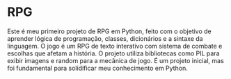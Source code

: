 # RPG
Este é meu primeiro projeto de RPG em Python, feito com o objetivo de aprender lógica de programação, classes, dicionários e a sintaxe da linguagem. O jogo é um RPG de texto interativo com sistema de combate e escolhas que afetam a história. O projeto utiliza bibliotecas como PIL para exibir imagens e random para a mecânica de jogo. É um projeto inicial, mas foi fundamental para solidificar meu conhecimento em Python.
